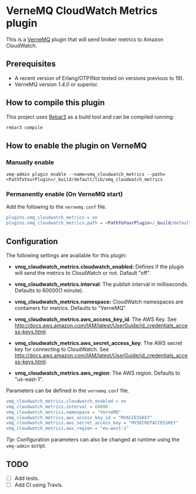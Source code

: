 # VerneMQ CloudWatch Metrics plugin

This is a [VerneMQ](https://vernemq.com/) plugin that will send broker metrics to Amazon CloudWatch.

## Prerequisites

* A recent version of Erlang/OTP(Not tested on versions previous to 19).
* VerneMQ version *1.4.0* or superior.

## How to compile this plugin

This project uses [Rebar3](https://www.rebar3.org) as a build tool and can be compiled running:

```bash
rebar3 compile
```

## How to enable the plugin on VerneMQ

### Manually enable

```console
vmq-admin plugin enable --name=vmq_cloudwatch_metrics --path=<PathToYourPlugin>/_build/default/lib/vmq_cloudwatch_metrics
```

### Permanently enable (On VerneMQ start)

Add the following to the `vernemq.conf` file.

```erlang
plugins.vmq_cloudwatch_metrics = on
plugins.vmq_cloudwatch_metrics.path = <PathToYourPlugin>/_build/default/lib/vmq_cloudwatch_metrics
```

## Configuration

The following settings are available for this plugin:

* **vmq_cloudwatch_metrics.cloudwatch_enabled:** Defines if the plugin will send the metrics to CloudWatch or not. Dafault "off".

* **vmq_cloudwatch_metrics.interval**: The publish interval in milliseconds. Defaults to 60000(1 minute).

* **vmq_cloudwatch_metrics.namespace:** CloudWatch namespaces are containers for metrics. Defaults to "VerneMQ".

* **vmq_cloudwatch_metrics.aws_access_key_id**: The AWS Key. See http://docs.aws.amazon.com/IAM/latest/UserGuide/id_credentials_access-keys.html.

* **vmq_cloudwatch_metrics.aws_secret_access_key**: The AWS secret key for connecting to CloudWatch. See http://docs.aws.amazon.com/IAM/latest/UserGuide/id_credentials_access-keys.html.

* **vmq_cloudwatch_metrics.aws_region**: The AWS region. Defaults to "us-east-1".

Parameters can be defined in the `vernemq.conf` file.

```erlang
vmq_cloudwatch_metrics.cloudwatch_enabled = on
vmq_cloudwatch_metrics.interval = 60000
vmq_cloudwatch_metrics.namespace = "VerneMQ"
vmq_cloudwatch_metrics.aws_access_key_id = "MYACCESSKEY"
vmq_cloudwatch_metrics.aws_secret_access_key = "MYSECRETACCESSKEY"
vmq_cloudwatch_metrics.aws_region = "eu-west-1"
```

*Tip:* Configuration parameters can also be changed at runtime using the `vmq-admin` script.

## TODO

- [ ] Add tests.
- [ ] Add CI using Travis.
